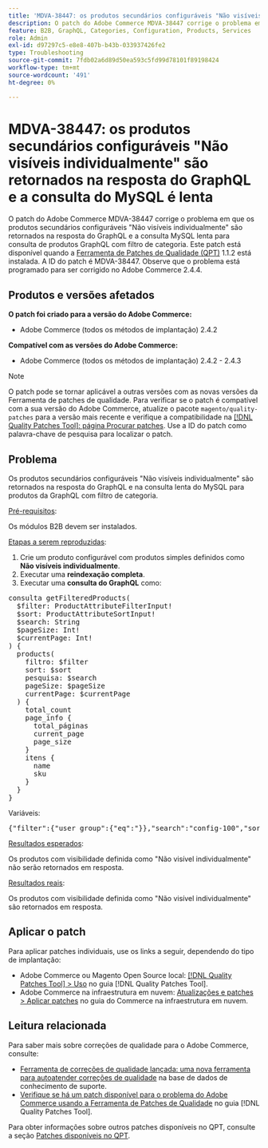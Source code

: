 ```yaml
---
title: 'MDVA-38447: os produtos secundários configuráveis "Não visíveis individualmente" são retornados na resposta do GraphQL e a consulta do MySQL é lenta'
description: O patch do Adobe Commerce MDVA-38447 corrige o problema em que os produtos secundários configuráveis "Não visíveis individualmente" são retornados na resposta do GraphQL e a consulta MySQL lenta para consulta de produtos GraphQL com filtro de categoria. Este patch está disponível quando a [Ferramenta de correções de qualidade (QPT)](https://experienceleague.adobe.com/en/docs/commerce-operations/tools/quality-patches-tool/quality-patches-tool-to-self-serve-quality-patches) 1.1.2 está instalada. A ID do patch é MDVA-38447. Observe que o problema está programado para ser corrigido no Adobe Commerce 2.4.4.
feature: B2B, GraphQL, Categories, Configuration, Products, Services
role: Admin
exl-id: d97297c5-e8e8-407b-b43b-033937426fe2
type: Troubleshooting
source-git-commit: 7fdb02a6d89d50ea593c5fd99d78101f89198424
workflow-type: tm+mt
source-wordcount: '491'
ht-degree: 0%

---
```


# MDVA-38447: os produtos secundários configuráveis &quot;Não visíveis individualmente&quot; são retornados na resposta do GraphQL e a consulta do MySQL é lenta

O patch do Adobe Commerce MDVA-38447 corrige o problema em que os produtos secundários configuráveis &quot;Não visíveis individualmente&quot; são retornados na resposta do GraphQL e a consulta MySQL lenta para consulta de produtos GraphQL com filtro de categoria. Este patch está disponível quando a [Ferramenta de Patches de Qualidade (QPT)](https://experienceleague.adobe.com/en/docs/commerce-operations/tools/quality-patches-tool/quality-patches-tool-to-self-serve-quality-patches) 1.1.2 está instalada. A ID do patch é MDVA-38447. Observe que o problema está programado para ser corrigido no Adobe Commerce 2.4.4.

## Produtos e versões afetados

**O patch foi criado para a versão do Adobe Commerce:**

* Adobe Commerce (todos os métodos de implantação) 2.4.2

**Compatível com as versões do Adobe Commerce:**

* Adobe Commerce (todos os métodos de implantação) 2.4.2 - 2.4.3

>[!NOTE]
>
>O patch pode se tornar aplicável a outras versões com as novas versões da Ferramenta de patches de qualidade. Para verificar se o patch é compatível com a sua versão do Adobe Commerce, atualize o pacote `magento/quality-patches` para a versão mais recente e verifique a compatibilidade na [[!DNL Quality Patches Tool]: página Procurar patches](https://experienceleague.adobe.com/en/docs/commerce-operations/tools/quality-patches-tool/quality-patches-tool-to-self-serve-quality-patches). Use a ID do patch como palavra-chave de pesquisa para localizar o patch.

## Problema

Os produtos secundários configuráveis &quot;Não visíveis individualmente&quot; são retornados na resposta do GraphQL e na consulta lenta do MySQL para produtos da GraphQL com filtro de categoria.

<u>Pré-requisitos</u>:

Os módulos B2B devem ser instalados.

<u>Etapas a serem reproduzidas</u>:

1. Crie um produto configurável com produtos simples definidos como **Não visíveis individualmente**.
1. Executar uma **reindexação completa**.
1. Executar uma **consulta do GraphQL** como:

<pre>consulta getFilteredProducts(
  $filter: ProductAttributeFilterInput!
  $sort: ProductAttributeSortInput!
  $search: String
  $pageSize: Int!
  $currentPage: Int!
) &lbrace;
  products(
    filtro: $filter
    sort: $sort
    pesquisa: $search
    pageSize: $pageSize
    currentPage: $currentPage
  ) &lbrace;
    total_count
    page_info &lbrace;
      total_páginas
      current_page
      page_size
    &rbrace;
    itens &lbrace;
      name
      sku
    &rbrace;
  &rbrace;
&rbrace;</pre>

Variáveis:

<pre>{"filter":{"user_group":{"eq":"}},"search":"config-100","sort":{},"pageSize":200,"currentPage":1}
</pre>

<u>Resultados esperados</u>:

Os produtos com visibilidade definida como &quot;Não visível individualmente&quot; não serão retornados em resposta.

<u>Resultados reais</u>:

Os produtos com visibilidade definida como &quot;Não visível individualmente&quot; são retornados em resposta.

## Aplicar o patch

Para aplicar patches individuais, use os links a seguir, dependendo do tipo de implantação:

* Adobe Commerce ou Magento Open Source local: [[!DNL Quality Patches Tool] > Uso](/help/tools/quality-patches-tool/usage.md) no guia [!DNL Quality Patches Tool].
* Adobe Commerce na infraestrutura em nuvem: [Atualizações e patches > Aplicar patches](https://experienceleague.adobe.com/docs/commerce-cloud-service/user-guide/develop/upgrade/apply-patches.html) no guia do Commerce na infraestrutura em nuvem.

## Leitura relacionada

Para saber mais sobre correções de qualidade para o Adobe Commerce, consulte:

* [Ferramenta de correções de qualidade lançada: uma nova ferramenta para autoatender correções de qualidade](https://experienceleague.adobe.com/en/docs/commerce-operations/tools/quality-patches-tool/quality-patches-tool-to-self-serve-quality-patches) na base de dados de conhecimento de suporte.
* [Verifique se há um patch disponível para o problema do Adobe Commerce usando a Ferramenta de Patches de Qualidade](/help/tools/quality-patches-tool/patches-available-in-qpt/check-patch-for-magento-issue-with-magento-quality-patches.md) no guia [!DNL Quality Patches Tool].

Para obter informações sobre outros patches disponíveis no QPT, consulte a seção [Patches disponíveis no QPT](https://experienceleague.adobe.com/tools/commerce-quality-patches/index.html).
